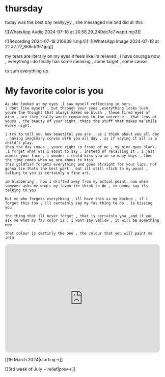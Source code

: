 # thursday


today was the best day reallyyyy , she messaged me and did all this

![[WhatsApp Audio 2024-07-18 at 20.58.29_240dc7e7.waptt.mp3]]

![[Recording 2024-07-18 210638 1.mp4]]
![[WhatsApp Image 2024-07-18 at 21.02.27_866cbf97.jpg]]

my tears are literally on my eyes
it feels like im relieved , i have courage now , everything i do finally has some meaning , some target , some cause

to sum everything up

# My favorite color is you

```
As she looked at my eyes ,I saw myself reflecting in hers.
i dont like myself , but through your eyes ,everything looks lush, youre the thought that always makes me blush , these tired eyes of mine , are they really worth comparing to the universe , that lens of yours , the beauty of your sight. thats the stuff that makes me smile every night.

i try to tell you how beautiful you are , as i think about you all day , having imaginary convos with you all day , as if saying it all is a child's play.
then the day comes , youre right in front of me , my mind goes blank ,i forget what was i about to say , instead of recalling it , i just admire your face , i wonder i could kiss you in so many ways , then the time comes when we are about to kiss.
this goldfish forgets everything and goes straight for your lips, not gonna lie thats the best part , but ill still stick to my point , talking to you is certainly a fine art.

im blabbering , now i drifted away from my actual point, now when someone asks me whats my favourite think to do , im gonna say its talking to you

but me who forgets everything , ill have this as my backup , if i forget this too , ill certainly say my fav thing to do , is kissing you

the thing that ill never forget , that is certainly you ,and if you ask me what my fav color is , i wont say yellow , it will be something new

that colour is certinly the one , the colour that you will paint me into
```

<iframe style="border-radius:12px" src="https://open.spotify.com/embed/track/7bOxSmco2236p74tqu41PU?utm_source=generator&theme=0" width="100%" height="352" frameBorder="0" allowfullscreen="" allow="autoplay; clipboard-write; encrypted-media; fullscreen; picture-in-picture" loading="lazy"></iframe>

[[16 March 2024|starting->]]

[[3rd week of July ~ relief|prev->]]